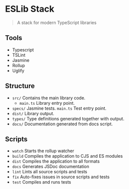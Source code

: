 # ESLib Stack

> A stack for modern TypeScript libraries

## Tools

-   Typescript
-   TSLint
-   Jasmine
-   Rollup
-   Uglify

## Structure

-   `src/` Contains the main library code.
    -   `main.ts` Library entry point.
-   `specs/` Jasmine tests.
        `main.ts` Test entry point.
-   `dist/` Library output.
-   `types/` Type definitions generated together with output.
-   `docs/` Documentation generated from docs script.

## Scripts

-   `watch` Starts the rollup watcher
-   `build` Compiles the application to CJS and ES modules
-   `dist` Compiles the application to all formats
-   `docs` Generates JSDoc documentation
-   `lint` Lints all source scripts and tests
-   `fix` Auto-fixes issues in source scripts and tests
-   `test` Compiles and runs tests
